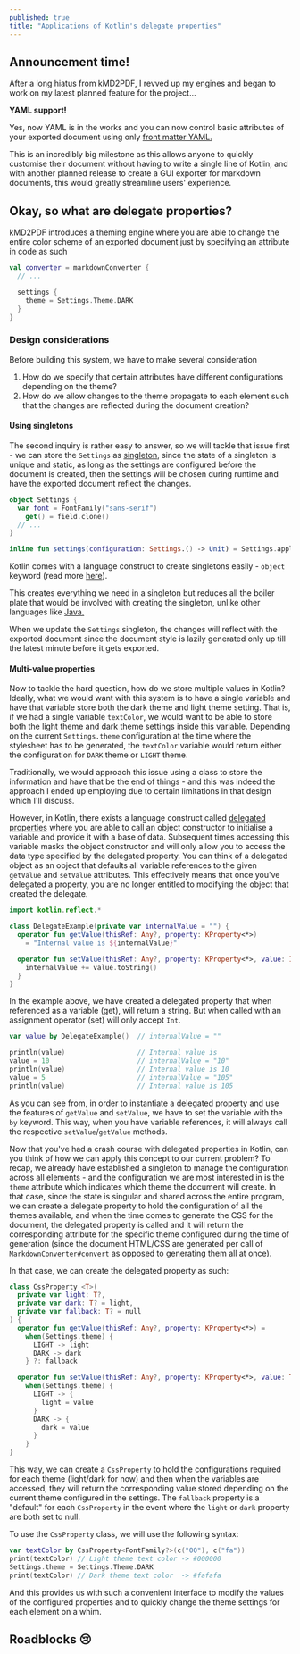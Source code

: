 ```yaml
---
published: true
title: "Applications of Kotlin's delegate properties"
---
```


## Announcement time!
After a long hiatus from kMD2PDF, I revved up my engines and began to work on my latest planned feature for the 
project...

**YAML support!**

Yes, now YAML is in the works and you can now control basic attributes of your exported document using only 
[front matter YAML.](https://jekyllrb.com/docs/front-matter/)

This is an incredibly big milestone as this allows anyone to quickly customise their document without having to write a
single line of Kotlin, and with another planned release to create a GUI exporter for markdown documents, this would 
greatly streamline users' experience.

## Okay, so what are delegate properties?
kMD2PDF introduces a theming engine where you are able to change the entire color scheme of an exported document just by
specifying an attribute in code as such

```kotlin
val converter = markdownConverter {
  // ...

  settings {
    theme = Settings.Theme.DARK
  }  
}
```

### Design considerations
Before building this system, we have to make several consideration

1. How do we specify that certain attributes have different configurations depending on the theme?
2. How do we allow changes to the theme propagate to each element such that the changes are reflected during the 
   document creation?

#### Using singletons
The second inquiry is rather easy to answer, so we will tackle that issue first - we can store the `Settings` as 
[singleton](https://en.wikipedia.org/wiki/Singleton_pattern), since the state of a singleton is unique and static, as 
long as the settings are configured before the document is created, then the settings will be chosen during runtime and 
have the exported document reflect the changes.

```kotlin
object Settings {
  var font = FontFamily("sans-serif")
    get() = field.clone()
  // ...
}

inline fun settings(configuration: Settings.() -> Unit) = Settings.apply(configuration)
```

Kotlin comes with a language construct to create singletons easily - `object` keyword (read more 
[here](https://kotlinlang.org/docs/reference/object-declarations.html#object-declarations)).

This creates everything we need in a singleton but reduces all the boiler plate that would be involved with creating 
the singleton, unlike other languages like [Java.](https://www.geeksforgeeks.org/singleton-class-java/)

When we update the `Settings` singleton, the changes will reflect with the exported document since the document style is
lazily generated only up till the latest minute before it gets exported.

#### Multi-value properties
Now to tackle the hard question, how do we store multiple values in Kotlin? Ideally, what we would want with this system
is to have a single variable and have that variable store both the dark theme and light theme setting. That is, if we 
had a single variable `textColor`, we would want to be able to store both the light theme and dark theme settings inside 
this variable. Depending on the current `Settings.theme` configuration at the time where the stylesheet has to be 
generated, the `textColor` variable would return either the configuration for `DARK` theme or `LIGHT` theme.

Traditionally, we would approach this issue using a class to store the information and have that be the end of things - 
and this was indeed the approach I ended up employing due to certain limitations in that design which I'll discuss.

However, in Kotlin, there exists a language construct called 
[delegated properties](https://kotlinlang.org/docs/reference/delegated-properties.html) where you are able to call an 
object constructor to initialise a variable and provide it with a base of data. Subsequent times accessing this variable
masks the object constructor and will only allow you to access the data type specified by the delegated property. You 
can think of a delegated object as an object that defaults all variable references to the given `getValue` and 
`setValue` attributes. This effectively means that once you've delegated a property, you are no longer entitled to 
modifying the object that created the delegate.

```kotlin
import kotlin.reflect.*

class DelegateExample(private var internalValue = "") {
  operator fun getValue(thisRef: Any?, property: KProperty<*>) 
    = "Internal value is ${internalValue}"

  operator fun setValue(thisRef: Any?, property: KProperty<*>, value: Int) {
    internalValue += value.toString()
  }
}
```

In the example above, we have created a delegated property that when referenced as a variable (get), will return a 
string. But when called with an assignment operator (set) will only accept `Int`.

```kotlin
var value by DelegateExample()  // internalValue = ""

println(value)                  // Internal value is 
value = 10                      // internalValue = "10"
println(value)                  // Internal value is 10
value = 5                       // internalValue = "105"
println(value)                  // Internal value is 105
```

As you can see from, in order to instantiate a delegated property and use the features of `getValue` and `setValue`, we
have to set the variable with the `by` keyword. This way, when you have variable references, it will always call the 
respective `setValue`/`getValue` methods.

Now that you've had a crash course with delegated properties in Kotlin, can you think of how we can apply this concept 
to our current problem? To recap, we already have established a singleton to manage the configuration across all 
elements - and the configuration we are most interested in is the `theme` attribute which indicates which theme the 
document will create. In that case, since the state is singular and shared across the entire program, we can create a 
delegate property to hold the configuration of all the themes available, and when the time comes to generate the CSS for
the document, the delegated property is called and it will return the corresponding attribute for the specific theme 
configured during the time of generation (since the document HTML/CSS are generated per call of 
`MarkdownConverter#convert` as opposed to generating them all at once).

In that case, we can create the delegated property as such:

```kotlin
class CssProperty <T>(
  private var light: T?,
  private var dark: T? = light,
  private var fallback: T? = null
) {
  operator fun getValue(thisRef: Any?, property: KProperty<*>) =
    when(Settings.theme) {
      LIGHT -> light
      DARK -> dark
    } ?: fallback

  operator fun setValue(thisRef: Any?, property: KProperty<*>, value: T?) =
    when(Settings.theme) {
      LIGHT -> {
        light = value
      }
      DARK -> {
        dark = value
      }
    }
}
```

This way, we can create a `CssProperty` to hold the configurations required for each theme (light/dark for now) and then
when the variables are accessed, they will return the corresponding value stored depending on the current theme 
configured in the settings. The `fallback` property is a "default" for each `CssProperty` in the event where the `light`
or `dark` property are both set to null.

To use the `CssProperty` class, we will use the following syntax:

```kotlin
var textColor by CssProperty<FontFamily?>(c("00"), c("fa"))
print(textColor) // Light theme text color -> #000000
Settings.theme = Settings.Theme.DARK
print(textColor) // Dark theme text color  -> #fafafa
```

And this provides us with such a convenient interface to modify the values of the configured properties and to quickly
change the theme settings for each element on a whim.

## Roadblocks 😢